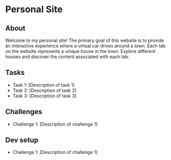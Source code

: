 # Personal Site

## About

Welcome to my personal site! The primary goal of this website is to provide an interactive experience where a virtual car drives around a town. Each tab on the website represents a unique house in the town. Explore different houses and discover the content associated with each tab.

## Tasks

- Task 1: [Description of task 1]
- Task 2: [Description of task 2]
- Task 3: [Description of task 3]

## Challenges

- Challenge 1: [Description of challenge 1]

## Dev setup

- Challenge 1: [Description of challenge 1]
